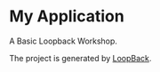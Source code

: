 # My Application
A Basic Loopback Workshop.

The project is generated by [LoopBack](http://loopback.io).

